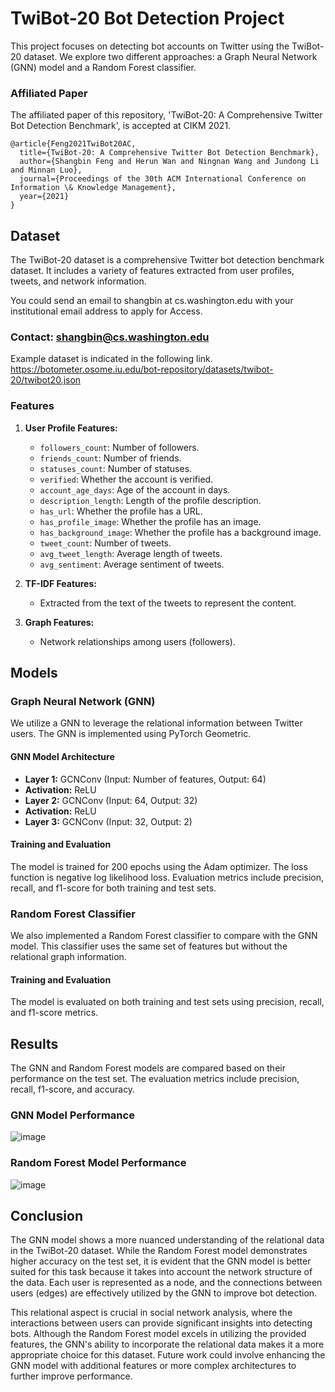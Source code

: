 # TwiBot-20 Bot Detection Project

This project focuses on detecting bot accounts on Twitter using the TwiBot-20 dataset. We explore two different approaches: a Graph Neural Network (GNN) model and a Random Forest classifier. 

### Affiliated Paper
The affiliated paper of this repository, 'TwiBot-20: A Comprehensive Twitter Bot Detection Benchmark', is accepted at CIKM 2021.

```
@article{Feng2021TwiBot20AC,
  title={TwiBot-20: A Comprehensive Twitter Bot Detection Benchmark},
  author={Shangbin Feng and Herun Wan and Ningnan Wang and Jundong Li and Minnan Luo},
  journal={Proceedings of the 30th ACM International Conference on Information \& Knowledge Management},
  year={2021}
}
```

## Dataset

The TwiBot-20 dataset is a comprehensive Twitter bot detection benchmark dataset. It includes a variety of features extracted from user profiles, tweets, and network information.

You could send an email to shangbin at cs.washington.edu with your institutional email address to apply for Access.
### Contact: shangbin@cs.washington.edu

Example dataset is indicated in the following link.
https://botometer.osome.iu.edu/bot-repository/datasets/twibot-20/twibot20.json

### Features

1. **User Profile Features:**
    - `followers_count`: Number of followers.
    - `friends_count`: Number of friends.
    - `statuses_count`: Number of statuses.
    - `verified`: Whether the account is verified.
    - `account_age_days`: Age of the account in days.
    - `description_length`: Length of the profile description.
    - `has_url`: Whether the profile has a URL.
    - `has_profile_image`: Whether the profile has an image.
    - `has_background_image`: Whether the profile has a background image.
    - `tweet_count`: Number of tweets.
    - `avg_tweet_length`: Average length of tweets.
    - `avg_sentiment`: Average sentiment of tweets.

2. **TF-IDF Features:**
    - Extracted from the text of the tweets to represent the content.

3. **Graph Features:**
    - Network relationships among users (followers).

## Models

### Graph Neural Network (GNN)

We utilize a GNN to leverage the relational information between Twitter users. The GNN is implemented using PyTorch Geometric.

#### GNN Model Architecture

- **Layer 1:** GCNConv (Input: Number of features, Output: 64)
- **Activation:** ReLU
- **Layer 2:** GCNConv (Input: 64, Output: 32)
- **Activation:** ReLU
- **Layer 3:** GCNConv (Input: 32, Output: 2)

#### Training and Evaluation

The model is trained for 200 epochs using the Adam optimizer. The loss function is negative log likelihood loss. Evaluation metrics include precision, recall, and f1-score for both training and test sets.

### Random Forest Classifier

We also implemented a Random Forest classifier to compare with the GNN model. This classifier uses the same set of features but without the relational graph information.

#### Training and Evaluation

The model is evaluated on both training and test sets using precision, recall, and f1-score metrics.

## Results

The GNN and Random Forest models are compared based on their performance on the test set. The evaluation metrics include precision, recall, f1-score, and accuracy.

### GNN Model Performance

![image](https://github.com/BusraZenbilci/CSE474-SocialNetworkAnalysis/assets/88310614/6e6daa8c-5002-4abd-8643-f715533edee0)


### Random Forest Model Performance

![image](https://github.com/BusraZenbilci/CSE474-SocialNetworkAnalysis/assets/88310614/64a211a2-2bcb-4f22-a411-222cc78e53bb)



## Conclusion

The GNN model shows a more nuanced understanding of the relational data in the TwiBot-20 dataset. While the Random Forest model demonstrates higher accuracy on the test set, it is evident that the GNN model is better suited for this task because it takes into account the network structure of the data. Each user is represented as a node, and the connections between users (edges) are effectively utilized by the GNN to improve bot detection.

This relational aspect is crucial in social network analysis, where the interactions between users can provide significant insights into detecting bots. Although the Random Forest model excels in utilizing the provided features, the GNN's ability to incorporate the relational data makes it a more appropriate choice for this dataset. Future work could involve enhancing the GNN model with additional features or more complex architectures to further improve performance.







